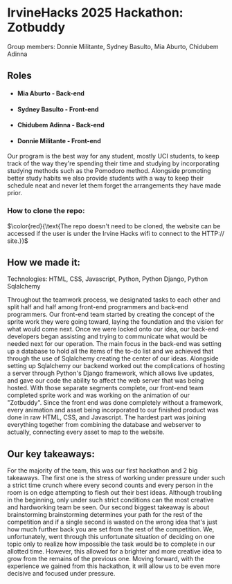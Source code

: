 # IrvineHacks 2025 Hackathon: Zotbuddy

Group members: Donnie Militante, Sydney Basulto, Mia Aburto, Chidubem Adinna

## Roles
* #### Mia Aburto - Back-end
* #### Sydney Basulto - Front-end
* #### Chidubem Adinna - Back-end 
* #### Donnie Militante - Front-end 


Our program is the best way for any student, mostly UCI students, to keep track 
of the way they're spending their time and studying by incorporating studying 
methods such as the Pomodoro method. Alongside promoting better study habits we
also provide students with a way to keep their schedule neat and never let
them forget the arrangements they have made prior.

### How to clone the repo:
$\color{red}{\text{The repo doesn't need to be cloned, the website can be accessed 
if the user is under the Irvine Hacks wifi to connect to the HTTP:// site.}}$

## How we made it:

Technologies: HTML, CSS, Javascript, Python, Python Django, Python Sqlalchemy

Throughout the teamwork process, we designated tasks to each other and split half and half
among front-end programmers and back-end programmers. Our front-end team started by
creating the concept of the sprite work they were going toward, laying the foundation and the
vision for what would come next. Once we were locked onto our idea, our back-end developers began
assisting and trying to communicate what would be needed next for our operation. The main focus in
the back-end was setting up a database to hold all the items of the to-do list and we achieved that 
through the use of Sqlalchemy creating the center of our ideas. Alongside setting up Sqlalchemy 
our backend worked out the complications of hosting a server through Python's Django framework, which 
allows live updates, and gave our code the ability to affect the web server that was being hosted.
With those separate segments complete, our front-end team completed sprite work and was working on
the animation of our "Zotbuddy". Since the front end was done completely without a framework, every
animation and asset being incorporated to our finished product was done in raw HTML, CSS, and
Javascript. The hardest part was joining everything together from combining the database and webserver to
actually, connecting every asset to map to the website.

## Our key takeaways:

For the majority of the team, this was our first hackathon and 2 big takeaways. The first one is the stress of
working under pressure under such a strict time crunch where every second counts and every person in the room 
is on edge attempting to flesh out their best ideas. Although troubling in the beginning, only under such strict
conditions can the most creative and hardworking team be seen. Our second biggest takeaway is about brainstorming
brainstorming determines your path for the rest of the competition and if a single second is wasted on the wrong idea
that's just how much further back you are set from the rest of the competition. We, unfortunately, went through this 
unfortunate situation of deciding on one topic only to realize how impossible the task would be to complete in our 
allotted time. However, this allowed for a brighter and more creative idea to grow from the remains of the previous
one. Moving forward, with the experience we gained from this hackathon, it will allow us to be even more decisive and
focused under pressure.
